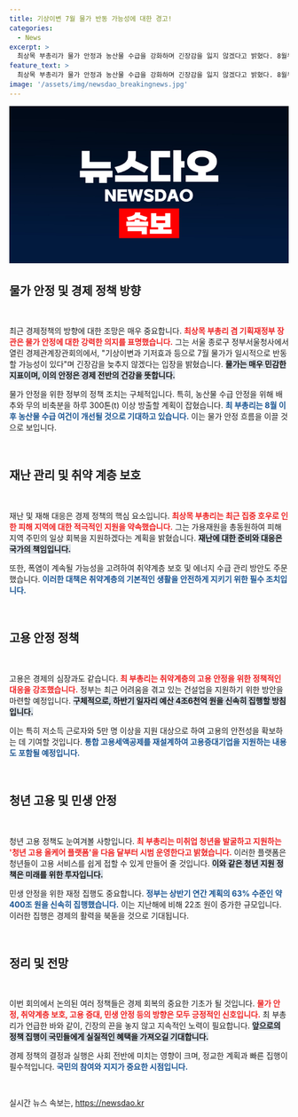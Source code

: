 ```yaml
---
title: 기상이변 7월 물가 반동 가능성에 대한 경고!
categories:
  - News
excerpt: >
  최상목 부총리가 물가 안정과 농산물 수급을 강화하며 긴장감을 잃지 않겠다고 밝혔다. 8월부터 물가가 개선될 것으로 전망하며, 취약계층과 일자리 지원을 확대할 계획이다. 클릭 유도하는 경제 대책의 모든 것!
feature_text: >
  최상목 부총리가 물가 안정과 농산물 수급을 강화하며 긴장감을 잃지 않겠다고 밝혔다. 8월부터 물가가 개선될 것으로 전망하며, 취약계층과 일자리 지원을 확대할 계획이다. 클릭 유도하는 경제 대책의 모든 것!
image: '/assets/img/newsdao_breakingnews.jpg'
---
```


<p><img src="/assets/img/newsdao_breakingnews.jpg" alt="firstkoreanews 속보" /></p>

<h2 data-ke-size="size26">물가 안정 및 경제 정책 방향</h2>

<p data-ke-size="size16">&nbsp;</p>

<p>최근 경제정책의 방향에 대한 조망은 매우 중요합니다. <b><span style="color: #ee2323;">최상목 부총리 겸 기획재정부 장관은 물가 안정에 대한 강력한 의지를 표명했습니다.</span></b> 그는 서울 종로구 정부서울청사에서 열린 경제관계장관회의에서, "기상이변과 기저효과 등으로 7월 물가가 일시적으로 반동할 가능성이 있다"며 긴장감을 늦추지 않겠다는 입장을 밝혔습니다.  <b><span style="background-color: #21538527;">물가는 매우 민감한 지표이며, 이의 안정은 경제 전반의 건강을 뜻합니다.</span></b> </p>

<p>물가 안정을 위한 정부의 정책 조치는 구체적입니다. 특히, 농산물 수급 안정을 위해 배추와 무의 비축분을 하루 300톤(t) 이상 방출할 계획이 잡혔습니다. <b><span style="color: #1a5490;">최 부총리는 8월 이후 농산물 수급 여건이 개선될 것으로 기대하고 있습니다.</span></b> 이는 물가 안정 흐름을 이끌 것으로 보입니다.</p>

<p data-ke-size="size16">&nbsp;</p>

<h2 data-ke-size="size26">재난 관리 및 취약 계층 보호</h2>

<p data-ke-size="size16">&nbsp;</p>

<p>재난 및 재해 대응은 경제 정책의 핵심 요소입니다. <b><span style="color: #ee2323;">최상목 부총리는 최근 집중 호우로 인한 피해 지역에 대한 적극적인 지원을 약속했습니다.</span></b> 그는 가용재원을 총동원하여 피해 지역 주민의 일상 회복을 지원하겠다는 계획을 밝혔습니다. <b><span style="background-color: #21538527;">재난에 대한 준비와 대응은 국가의 책임입니다.</span></b> </p>

<p>또한, 폭염이 계속될 가능성을 고려하여 취약계층 보호 및 에너지 수급 관리 방안도 주문했습니다. <b><span style="color: #1a5490;">이러한 대책은 취약계층의 기본적인 생활을 안전하게 지키기 위한 필수 조치입니다.</span></b> </p>

<p data-ke-size="size16">&nbsp;</p>

<h2 data-ke-size="size26">고용 안정 정책</h2>

<p data-ke-size="size16">&nbsp;</p>

<p>고용은 경제의 심장과도 같습니다. <b><span style="color: #ee2323;">최 부총리는 취약계층의 고용 안정을 위한 정책적인 대응을 강조했습니다.</span></b> 정부는 최근 어려움을 겪고 있는 건설업을 지원하기 위한 방안을 마련할 예정입니다. <b><span style="background-color: #21538527;">구체적으로, 하반기 일자리 예산 4조6천억 원을 신속히 집행할 방침입니다.</span></b> </p>

<p>이는 특히 저소득 근로자와 5만 명 이상을 지원 대상으로 하여 고용의 안전성을 확보하는 데 기여할 것입니다. <b><span style="color: #1a5490;">통합 고용세액공제를 재설계하여 고용증대기업을 지원하는 내용도 포함될 예정입니다.</span></b> </p>

<p data-ke-size="size16">&nbsp;</p>

<h2 data-ke-size="size26">청년 고용 및 민생 안정</h2>

<p data-ke-size="size16">&nbsp;</p>

<p>청년 고용 정책도 눈여겨볼 사항입니다. <b><span style="color: #ee2323;">최 부총리는 미취업 청년을 발굴하고 지원하는 '청년 고용 올케어 플랫폼'을 다음 달부터 시범 운영한다고 밝혔습니다.</span></b> 이러한 플랫폼은 청년들이 고용 서비스를 쉽게 접할 수 있게 만들어 줄 것입니다. <b><span style="background-color: #21538527;">이와 같은 청년 지원 정책은 미래를 위한 투자입니다.</span></b> </p>

<p>민생 안정을 위한 재정 집행도 중요합니다. <b><span style="color: #1a5490;">정부는 상반기 연간 계획의 63% 수준인 약 400조 원을 신속히 집행했습니다.</span></b> 이는 지난해에 비해 22조 원이 증가한 규모입니다. 이러한 집행은 경제의 활력을 북돋을 것으로 기대됩니다.</p>

<p data-ke-size="size16">&nbsp;</p>

<h2 data-ke-size="size26">정리 및 전망</h2>

<p data-ke-size="size16">&nbsp;</p>

<p>이번 회의에서 논의된 여러 정책들은 경제 회복의 중요한 기초가 될 것입니다. <b><span style="color: #ee2323;">물가 안정, 취약계층 보호, 고용 증대, 민생 안정 등의 방향은 모두 긍정적인 신호입니다.</span></b> 최 부총리가 언급한 바와 같이, 긴장의 끈을 놓지 않고 지속적인 노력이 필요합니다. <b><span style="background-color: #21538527;">앞으로의 정책 집행이 국민들에게 실질적인 혜택을 가져오길 기대합니다.</span></b> </p>

<p>경제 정책의 결정과 실행은 사회 전반에 미치는 영향이 크며, 정교한 계획과 빠른 집행이 필수적입니다. <b><span style="color: #1a5490;">국민의 참여와 지지가 중요한 시점입니다.</span></b> </p>

<p data-ke-size="size16">&nbsp;</p>
실시간 뉴스 속보는, <a href="https://newsdao.kr" rel="dofollow">https://newsdao.kr</a>


